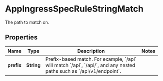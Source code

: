 

# AppIngressSpecRuleStringMatch

The path to match on.

## Properties

| Name | Type | Description | Notes |
|------------ | ------------- | ------------- | -------------|
|**prefix** | **String** | Prefix-based match. For example, &#x60;/api&#x60; will match &#x60;/api&#x60;, &#x60;/api/&#x60;, and any nested paths such as &#x60;/api/v1/endpoint&#x60;. |  |



